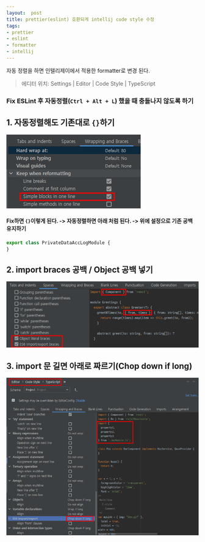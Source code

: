 ```yaml
---
layout:  post
title: prettier(eslint) 호환되게 intellij code style 수정
tags:
- prettier
- eslint
- formatter
- intellij
---
```


자동 정렬을 하면 인텔리제이에서 적용한 formatter로 변경 된다.
> 에디터 위치: Settings | Editor | Code Style | TypeScript

### Fix ESLint 후 자동정렬(`Ctrl + Alt + L`) 했을 때 충돌나지 않도록 하기


## 1. 자동정렬해도 기존대로 `{}`하기
![code_style1.png](/assets/img/code_style1.png)
#### Fix하면 `{}`이렇게 된다. -> 자동정렬하면 아래 처럼 된다. -> 위에 설정으로 기존 공백 유지하기
```javascript
export class PrivateDataAccLogModule {
}
```

## 2. import braces 공백 / Object 공백 넣기
![code_style2.png](/assets/img/code_style2.png)

## 3. import 문 길면 아래로 짜르기(Chop down if long)
![code_style3.png](/assets/img/code_style3.png)
